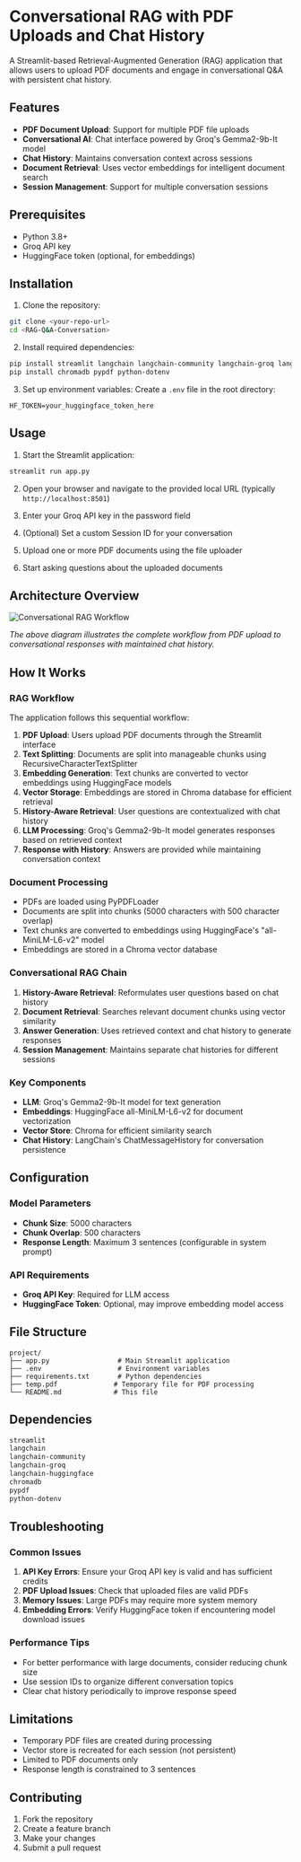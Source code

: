 # Conversational RAG with PDF Uploads and Chat History

A Streamlit-based Retrieval-Augmented Generation (RAG) application that allows users to upload PDF documents and engage in conversational Q&A with persistent chat history.

## Features

- **PDF Document Upload**: Support for multiple PDF file uploads
- **Conversational AI**: Chat interface powered by Groq's Gemma2-9b-It model
- **Chat History**: Maintains conversation context across sessions
- **Document Retrieval**: Uses vector embeddings for intelligent document search
- **Session Management**: Support for multiple conversation sessions

## Prerequisites

- Python 3.8+
- Groq API key
- HuggingFace token (optional, for embeddings)

## Installation

1. Clone the repository:
```bash
git clone <your-repo-url>
cd <RAG-Q&A-Conversation>
```

2. Install required dependencies:
```bash
pip install streamlit langchain langchain-community langchain-groq langchain-huggingface
pip install chromadb pypdf python-dotenv
```

3. Set up environment variables:
Create a `.env` file in the root directory:
```env
HF_TOKEN=your_huggingface_token_here
```

## Usage

1. Start the Streamlit application:
```bash
streamlit run app.py
```

2. Open your browser and navigate to the provided local URL (typically `http://localhost:8501`)

3. Enter your Groq API key in the password field

4. (Optional) Set a custom Session ID for your conversation

5. Upload one or more PDF documents using the file uploader

6. Start asking questions about the uploaded documents

## Architecture Overview

![Conversational RAG Workflow](./workflow.png)

*The above diagram illustrates the complete workflow from PDF upload to conversational responses with maintained chat history.*

## How It Works

### RAG Workflow

The application follows this sequential workflow:

1. **PDF Upload**: Users upload PDF documents through the Streamlit interface
2. **Text Splitting**: Documents are split into manageable chunks using RecursiveCharacterTextSplitter
3. **Embedding Generation**: Text chunks are converted to vector embeddings using HuggingFace models
4. **Vector Storage**: Embeddings are stored in Chroma database for efficient retrieval
5. **History-Aware Retrieval**: User questions are contextualized with chat history
6. **LLM Processing**: Groq's Gemma2-9b-It model generates responses based on retrieved context
7. **Response with History**: Answers are provided while maintaining conversation context

### Document Processing
- PDFs are loaded using PyPDFLoader
- Documents are split into chunks (5000 characters with 500 character overlap)
- Text chunks are converted to embeddings using HuggingFace's "all-MiniLM-L6-v2" model
- Embeddings are stored in a Chroma vector database

### Conversational RAG Chain
1. **History-Aware Retrieval**: Reformulates user questions based on chat history
2. **Document Retrieval**: Searches relevant document chunks using vector similarity
3. **Answer Generation**: Uses retrieved context and chat history to generate responses
4. **Session Management**: Maintains separate chat histories for different sessions

### Key Components

- **LLM**: Groq's Gemma2-9b-It model for text generation
- **Embeddings**: HuggingFace all-MiniLM-L6-v2 for document vectorization
- **Vector Store**: Chroma for efficient similarity search
- **Chat History**: LangChain's ChatMessageHistory for conversation persistence

## Configuration

### Model Parameters
- **Chunk Size**: 5000 characters
- **Chunk Overlap**: 500 characters
- **Response Length**: Maximum 3 sentences (configurable in system prompt)

### API Requirements
- **Groq API Key**: Required for LLM access
- **HuggingFace Token**: Optional, may improve embedding model access

## File Structure

```
project/
├── app.py                 # Main Streamlit application
├── .env                   # Environment variables
├── requirements.txt       # Python dependencies
├── temp.pdf              # Temporary file for PDF processing
└── README.md             # This file
```

## Dependencies

```txt
streamlit
langchain
langchain-community
langchain-groq
langchain-huggingface
chromadb
pypdf
python-dotenv
```

## Troubleshooting

### Common Issues

1. **API Key Errors**: Ensure your Groq API key is valid and has sufficient credits
2. **PDF Upload Issues**: Check that uploaded files are valid PDFs
3. **Memory Issues**: Large PDFs may require more system memory
4. **Embedding Errors**: Verify HuggingFace token if encountering model download issues

### Performance Tips

- For better performance with large documents, consider reducing chunk size
- Use session IDs to organize different conversation topics
- Clear chat history periodically to improve response speed

## Limitations

- Temporary PDF files are created during processing
- Vector store is recreated for each session (not persistent)
- Limited to PDF documents only
- Response length is constrained to 3 sentences

## Contributing

1. Fork the repository
2. Create a feature branch
3. Make your changes
4. Submit a pull request

